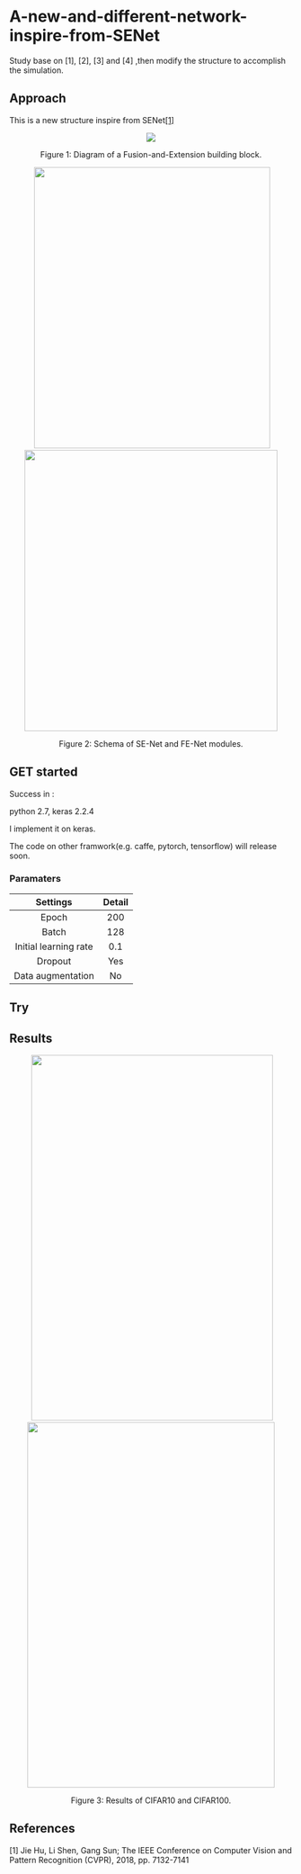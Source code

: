 # A-new-and-different-network-inspire-from-SENet

Study base on [1], [2], [3] and [4] ,then modify the structure to accomplish the simulation.

## Approach 

This is a new structure inspire from SENet[[1]](http://openaccess.thecvf.com/content_cvpr_2018/papers/Hu_Squeeze-and-Excitation_Networks_CVPR_2018_paper.pdf)

<div align="center">
  <img src="https://raw.githubusercontent.com/yoyotv/Fusion-and-Extension-Netwoks/master/figures/FENet.JPG">
</div>
<p align="center">
  Figure 1: Diagram of a Fusion-and-Extension building block.
</p>

<div align="center">
   <img src="https://raw.githubusercontent.com/yoyotv/Fusion-and-Extension-Netwoks/master/figures/SE-ResNet-module.jpg" width="420" height="500">
  <img src="https://raw.githubusercontent.com/yoyotv/Fusion-and-Extension-Netwoks/master/figures/FE-ResNet-module.JPG"  width="450" height="500">
</div>
<p align="center">
  Figure 2: Schema of SE-Net and FE-Net modules.
</p>


## GET started

Success in :

python 2.7,  keras 2.2.4

I implement it on keras.

The code on other framwork(e.g. caffe, pytorch, tensorflow) will release soon.

### Paramaters

| Settings | Detail |
|:-:|:-:|
|Epoch| 200 |
|Batch| 128 |
|Initial learning rate|0.1|
|Dropout| Yes|
|Data augmentation|No|

## Try 

## Results

<div align="center">
   <img src="https://raw.githubusercontent.com/yoyotv/Fusion-and-Extension-Netwoks/22a6c7c7e82d7fe52ef93ea247de873101b088c4/figures/c10.jpg" width="430" height="650">
  <img src="https://raw.githubusercontent.com/yoyotv/Fusion-and-Extension-Netwoks/22a6c7c7e82d7fe52ef93ea247de873101b088c4/figures/c100.jpg"  width="440" height="650">
</div>
<p align="center">
  Figure 3: Results of CIFAR10 and CIFAR100.
</p>

## References

[1] Jie Hu, Li Shen, Gang Sun; The IEEE Conference on Computer Vision and Pattern Recognition (CVPR), 2018, pp. 7132-7141 



